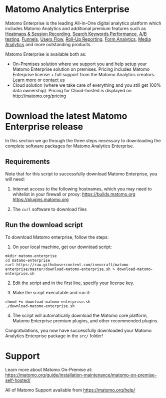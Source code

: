 # Matomo Analytics Enterprise

Matomo Enterprise is the leading All-In-One digital analytics platform which includes Matomo Analytics and additional premium features such as [Heatmaps & Session Recording](https://plugins.matomo.org/HeatmapSessionRecording?pk_campaign=GithubMatomoEnterprise), [Search Keywords Performance](https://plugins.matomo.org/SearchEngineKeywordsPerformance?pk_campaign=GithubMatomoEnterprise), [A/B testing](http://www.ab-tests.net/?pk_campaign=GithubMatomoEnterprise), [Funnels](https://plugins.matomo.org/Funnels?pk_campaign=GithubMatomoEnterprise), [Users Flow](https://plugins.matomo.org/UsersFlow?pk_campaign=GithubMatomoEnterprise), [Roll-Up Reporting](https://plugins.matomo.org/RollUpReporting?pk_campaign=GithubMatomoEnterprise), [Form Analytics](https://www.form-analytics.net/?pk_campaign=GithubMatomoEnterprise), [Media Analytics](http://www.media-analytics.net/?pk_campaign=GithubMatomoEnterprise) and more outstanding products.

Matomo Enterprise is available both as:
- On-Premises solution where we support you and help setup your Matomo Enterprise solution on premises. Pricing includes Matomo Enterprise license + full support from the Matomo Analytics creators. [Learn more](https://matomo.org/support-plans/) or [contact us](https://matomo.org/enterprise-analytics/)
- Cloud solution (where we take care of everything and you still get 100% data ownership). Pricing for Cloud-hosted is displayed on http://matomo.org/pricing

Download the latest Matomo Enterprise release
=============================================

In this section we go through the three steps necessary to downloading the complete software packages for Matomo Analytics Enterprise. 

Requirements
------------

Note that for this script to successfully download Matomo Enterprise, you will need:

1.  Internet access to the following hostnames, which you may need to whitelist in your firewall or proxy:
  https://builds.matomo.org
  https://plugins.matomo.org

2.  The `curl` software to download files

Run the download script
-----------------------

To download Matomo enterprise, follow the steps:

1.  On your local machine, get our download script:

```
mkdir matomo-enterprise
cd matomo-enterprise
curl https://raw.githubusercontent.com/innocraft/matomo-enterprise/master/download-matomo-enterprise.sh > download-matomo-enterprise.sh
```
2.  Edit the script and in the first line, specify your license key.

3.  Make the script executable and run it:

```
chmod +x download-matomo-enterprise.sh
./download-matomo-enterprise.sh
```
4.  The script will automatically download the Matomo core platform, Matomo Enterprise premium plugins, and other recommended plugins.

Congratulations, you now have successfully downloaded your Matomo Analytics Enterprise package in the `src/` folder!


Support
=======

Learn more about Matomo On-Premise at: https://matomo.org/guide/installation-maintenance/matomo-on-premise-self-hosted/

All of Matomo Support available from https://matomo.org/help/
